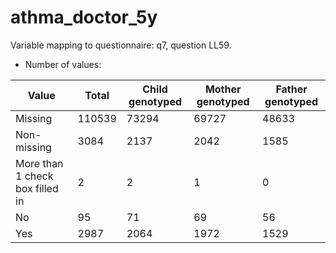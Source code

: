 # athma_doctor_5y
Variable mapping to questionnaire: q7, question LL59.
- Number of values:

| Value | Total | Child genotyped | Mother genotyped | Father genotyped |
| ----- | ----- | --------------- | ---------------- | ---------------- |
| Missing | 110539 | 73294 | 69727 | 48633 |
| Non-missing | 3084 | 2137 | 2042 | 1585 |
| More than 1 check box filled in | 2 | 2 | 1 |0 |
| No | 95 | 71 | 69 |56 |
| Yes | 2987 | 2064 | 1972 |1529 |



